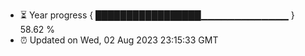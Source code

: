 - ⏳ Year progress { █████████████████▁▁▁▁▁▁▁▁▁▁▁▁▁ } 58.62 %
- ⏰ Updated on Wed, 02 Aug 2023 23:15:33 GMT

